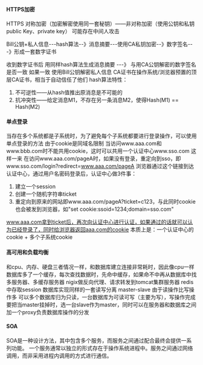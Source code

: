 #### HTTPS加密
HTTPS 对称加密（加密解密使用同一套秘钥）——非对称加密（使用公钥和私钥 public Key、private key）
可能存在中间人攻击

Bill公钥+私人信息---hash算法--》消息摘要---使用CA私钥加密--》数字签名---》形成一套数字证书

收到数字证书后 用同样hash算法生成消息摘要 ---》 与用CA公钥解密的数字签名是否一致
如果一致 使用Bill公钥解密私人信息
CA证书在操作系统/浏览器预置的顶层CA证书，相当于自动信任了他们
hash算法特性：
1. 不可逆性——从hash值推出原消息是不可能的
2. 抗冲突性——给定消息M1，不存在另一条消息M2，使得Hash(M1) == Hash(M2)


#### 单点登录
当存在多个系统都是子系统时，为了避免每个子系统都要进行登录操作，可以使用单点登录的方法
由于cookie是同域名限制 当访问www.aaa.com和www.bbb.com时不能共用cookie，这时可以共用一个认证中心www.sso.com
这样一来 在访问www.aaa.com/pageA时，如果没有登录，重定向到sso，即www.sso.com/login?redirect=www.aaa.com/pageA
浏览器通过这个链接到达认证中心，通过用户名密码登录后，认证中心做3件事：
1. 建立一个session
2. 创建一个随机字符串ticket
3. 重定向到原来的网站即www.aaa.com/pageA?ticket=c123，与此同时cookie也会被发到浏览器，如"set cookie:ssoid=1234;domain=sso.com"

www.aaa.com拿到ticket后，再次向认证中心进行认证，如果通过的话就可以认为已经登录了，同时给浏览器返回aaa.com的cookie
本质上是：一个认证中心的cookie + 多个子系统cookie

#### 高可用和负载均衡
和cpu、内存、硬盘三者情况一样，和数据库建立连接非常耗时，因此像cpu一样数据库多了一个缓存，每次查找数据时，先命中缓存，如果命不中再从数据库中找
多服务器、多缓存服务器
nigix做反向代理、请求转发到tomcat集群服务器 redis中存取session
数据库实现同样的一套读写分离 master-slave 由于读操作比写操作多 可以多个数据库归为只读，一台数据库为可读可写（主要为写），写操作完成要把当master挂掉时，选一台slave作为master，同时可以在服务器和数据库之间加一个proxy负责数据库操作的分发

#### SOA
SOA是一种设计方法，其中包含多个服务，而服务之间通过配合最终会提供一系列功能。 一个服务通常以独立的形式存在于操作系统进程中。服务之间通过网络调用，而非采用进程内调用的方式进行通信。